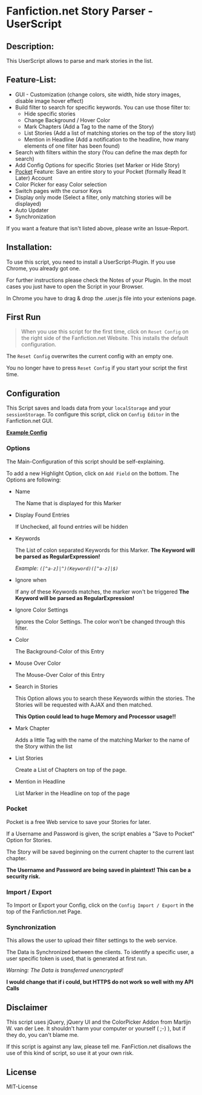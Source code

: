 # Fanfiction.net Story Parser - UserScript

## Description:

This UserScript allows to parse and mark stories in the list.


## Feature-List:
* GUI - Customization (change colors, site width, hide story images, disable image hover effect)
* Build filter to search for specific keywords.
  You can use those filter to:
   * Hide specific stories
   * Change Background / Hover Color
   * Mark Chapters (Add a Tag to the name of the Story)
   * List Stories (Add a list of matching stories on the top of the story list)
   * Mention in Headline (Add a notification to the headline, how many elements of one filter has been found) 
* Search with filters within the story (You can define the max depth for search)
* Add Config Options for specific Stories (set Marker or Hide Story)
* [Pocket](http://getpocket.com) Feature:
  Save an entire story to your Pocket (formally Read It Later) Account
* Color Picker for easy Color selection
* Switch pages with the cursor Keys
* Display only mode (Select a filter, only matching stories will be displayed)
* Auto Updater
* Synchronization 
  
If you want a feature that isn't listed above, please write an Issue-Report.      


## Installation:

To use this script, you need to install a UserScript-Plugin.
If you use Chrome, you already got one.

For further instructions please check the Notes of your Plugin.
In the most cases you just have to open the Script in your Browser.

In Chrome you have to drag & drop the .user.js file into your extenions page.

## First Run

> When you use this script for the first time, click on `Reset Config` on the right side of the Fanfiction.net Website.
> This installs the default configuration.

The `Reset Config` overwrites the current config with an empty one.

You no longer have to press `Reset Config` if you start your script the first time.

## Configuration

This Script saves and loads data from your `localStorage` and your `sessionStorage`.
To configure this script, click on `Config Editor` in the Fanfiction.net GUI.

__[Example Config](https://gist.github.com/4690800)__

### Options

The Main-Configuration of this script should be self-explaining.

To add a new Highlight Option, click on `Add Field` on the bottom.
The Options are following:

* Name

    The Name that is displayed for this Marker

* Display Found Entries

    If Unchecked, all found entries will be hidden

* Keywords

    The List of colon separated Keywords for this Marker.
    **The Keyword will be parsed as RegularExpression!**

    _Example: `([^a-z]|^)(Keyword)([^a-z]|$)`_

* Ignore when

    If any of these Keywords matches, the marker won't be triggered
    **The Keyword will be parsed as RegularExpression!**

* Ignore Color Settings

    Ignores the Color Settings. The color won't be changed through this filter.
	
* Color

    The Background-Color of this Entry

* Mouse Over Color

    The Mouse-Over Color of this Entry

* Search in Stories

    This Option allows you to search these Keywords within the stories.
    The Stories will be requested with AJAX and then matched.

    **This Option could lead to huge Memory and Processor usage!!**

* Mark Chapter

    Adds a little Tag with the name of the matching Marker to the name of the Story within the list

* List Stories

    Create a List of Chapters on top of the page.

* Mention in Headline

    List Marker in the Headline on top of the page

	
### Pocket 

Pocket is a free Web service to save your Stories for later.

If a Username and Password is given, the script enables a "Save to Pocket" Option for Stories.

The Story will be saved beginning on the current chapter to the current last chapter.


**The Username and Password are being saved in plaintext! This can be a security risk.**  


### Import / Export

To Import or Export your Config, click on the `Config Import / Export` in the top of the Fanfiction.net Page.


### Synchronization 

This allows the user to upload their filter settings to the web service.

The Data is Synchronized between the clients. To identify a specific user, a user specific token is used, that is generated at first run.

_Warning: The Data is transferred unencrypted!_ 

__I would change that if i could, but HTTPS do not work so well with my API Calls__



## Disclaimer

This script uses jQuery, jQuery UI and the ColorPicker Addon from Martijn W. van der Lee.
It shouldn't harm your computer or yourself ( ;-) ), but if they do, you can't blame me.

If this script is against any law, please tell me.
FanFiction.net disallows the use of this kind of script, so use it at your own risk.


## License

MIT-License

